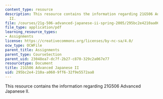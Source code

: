 ```yaml
---
content_type: resource
description: This resource contains the information regarding 21G506 Advanced Japanese
  II.
file: /courses/21g-506-advanced-japanese-ii-spring-2005/295bc2e4210aa0609ff632f9e5572aa8_MIT21G_506S05_506hw2.pdf
file_type: application/pdf
learning_resource_types:
- Assignments
license: https://creativecommons.org/licenses/by-nc-sa/4.0/
ocw_type: OCWFile
parent_title: Assignments
parent_type: CourseSection
parent_uid: 23048ea7-dc7f-2b27-c870-329c2a067e77
resourcetype: Document
title: 21G506 Advanced Japanese II
uid: 295bc2e4-210a-a060-9ff6-32f9e5572aa8
---
```

This resource contains the information regarding 21G506 Advanced Japanese II.